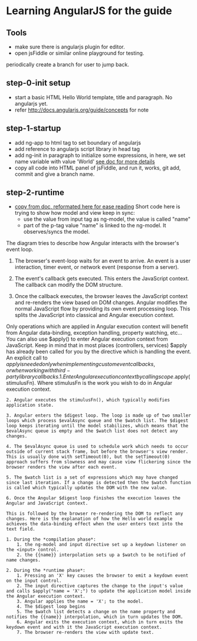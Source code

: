 # Learning AngularJS for the guide

## Tools
- make sure there is angularjs plugin for editor.
- open jsFiddle or similar online playground for testing.

periodically create a branch for user to jump back. 
## step-0-init setup
  - start a basic HTML Hello World template, title and paragraph. No angularjs yet.
  - refer http://docs.angularjs.org/guide/concepts for note

## step-1-startup
  - add ng-app to html tag to set boundary of angularjs
  - add reference to angularjs script library in head tag
  - add ng-init in paragraph to initialize some expressions, in here, we set name variable with value 'World' [see doc for more details](http://docs.angularjs.org/api/ng.directive:ngInit)
  - copy all code into HTML panel of jsFiddle, and run it, works, git add, commit and give a branch name.

## step-2-runtime
  - [copy from doc, reformated here for ease reading](http://docs.angularjs.org/guide/concepts) Short code here is trying to show how model and view keep in sync:
	- use the value from input tag as ng-model, the value is called "name"
	- part of the p-tag value "name" is linked to the ng-model. It observes/syncs the model. 

The diagram tries to describe how Angular interacts with the browser's event loop. 

1. The browser's event-loop waits for an event to arrive. An event is a user interaction, timer event, or network event (response from a server). 

2. The event's callback gets executed. This enters the JavaScript context. The callback can modify the DOM structure. 

3. Once the callback executes, the browser leaves the JavaScript context and re-renders the view based on DOM changes. Angular modifies the normal JavaScript flow by providing its own event processing loop. This splits the JavaScript into classical and Angular execution context. 
  
Only operations which are applied in Angular execution context will benefit from Angular data-binding, exception handling, property watching, etc... You can also use $apply() to enter Angular execution context from JavaScript. Keep in mind that in most places (controllers, services) $apply has already been called for you by the directive which is handling the event. An explicit call to $apply is needed only when implementing custom event callbacks, or when working with third-party library callbacks. 
  	1. Enter Angular execution context by calling scope.$apply(stimulusFn). Where stimulusFn is the work you wish to do in Angular execution context. 
  	
  	2. Angular executes the stimulusFn(), which typically modifies application state. 
  	
  	3. Angular enters the $digest loop. The loop is made up of two smaller loops which process $evalAsync queue and the $watch list. The $digest loop keeps iterating until the model stabilizes, which means that the $evalAsync queue is empty and the $watch list does not detect any changes. 
  	
  	4. The $evalAsync queue is used to schedule work which needs to occur outside of current stack frame, but before the browser's view render. This is usually done with setTimeout(0), but the setTimeout(0) approach suffers from slowness and may cause view flickering since the browser renders the view after each event. 
  	
  	5. The $watch list is a set of expressions which may have changed since last iteration. If a change is detected then the $watch function is called which typically updates the DOM with the new value. 
  	
  	6. Once the Angular $digest loop finishes the execution leaves the Angular and JavaScript context. 
  	
  	This is followed by the browser re-rendering the DOM to reflect any changes. Here is the explanation of how the Hello world example achieves the data-binding effect when the user enters text into the text field. 
  	
  	1. During the *compilation phase*: 
  		1. the ng-model and input directive set up a keydown listener on the <input> control. 
  		2. the {{name}} interpolation sets up a $watch to be notified of name changes. 
  	
  	2. During the *runtime phase*: 
  		1. Pressing an 'X' key causes the browser to emit a keydown event on the input control. 
  		2. The input directive captures the change to the input's value and calls $apply("name = 'X';") to update the application model inside the Angular execution context. 
  		3. Angular applies the name = 'X'; to the model. 
  		4. The $digest loop begins 
  		5. The $watch list detects a change on the name property and notifies the {{name}} interpolation, which in turn updates the DOM. 
  		6. Angular exits the execution context, which in turn exits the keydown event and with it the JavaScript execution context. 
  		7. The browser re-renders the view with update text.
  		